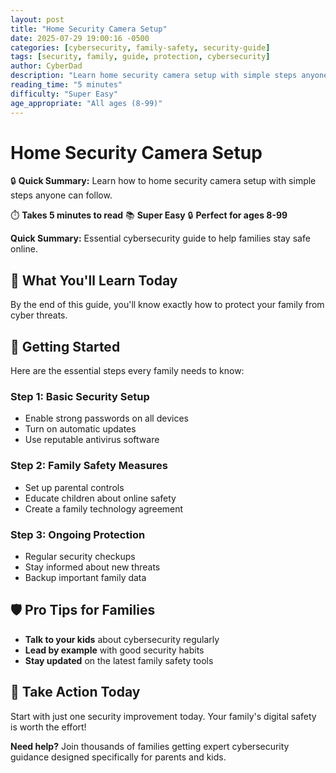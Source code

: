 ```yaml
---
layout: post
title: "Home Security Camera Setup"
date: 2025-07-29 19:00:16 -0500
categories: [cybersecurity, family-safety, security-guide]
tags: [security, family, guide, protection, cybersecurity]
author: CyberDad
description: "Learn home security camera setup with simple steps anyone can follow."
reading_time: "5 minutes"
difficulty: "Super Easy"
age_appropriate: "All ages (8-99)"
---
```


# Home Security Camera Setup

🔒 **Quick Summary:** Learn how to home security camera setup with simple steps anyone can follow.

⏱️ **Takes 5 minutes to read** 📚 **Super Easy** 🔒 **Perfect for ages 8-99**

**Quick Summary:** Essential cybersecurity guide to help families stay safe online.

## 🎯 What You'll Learn Today

By the end of this guide, you'll know exactly how to protect your family from cyber threats.

## 🚀 Getting Started

Here are the essential steps every family needs to know:

### Step 1: Basic Security Setup
- Enable strong passwords on all devices
- Turn on automatic updates
- Use reputable antivirus software

### Step 2: Family Safety Measures  
- Set up parental controls
- Educate children about online safety
- Create a family technology agreement

### Step 3: Ongoing Protection
- Regular security checkups
- Stay informed about new threats
- Backup important family data

## 🛡️ Pro Tips for Families

- **Talk to your kids** about cybersecurity regularly
- **Lead by example** with good security habits  
- **Stay updated** on the latest family safety tools

## 🎯 Take Action Today

Start with just one security improvement today. Your family's digital safety is worth the effort!

**Need help?** Join thousands of families getting expert cybersecurity guidance designed specifically for parents and kids.